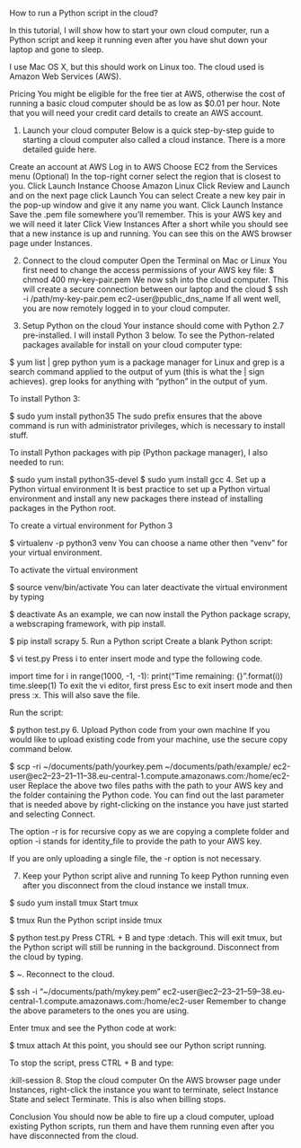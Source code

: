 





How to run a Python script in the cloud?

In this tutorial, I will show how to start your own cloud computer, run a Python script and keep it running even after you have shut down your laptop and gone to sleep.

I use Mac OS X, but this should work on Linux too. The cloud used is Amazon Web Services (AWS).

Pricing
You might be eligible for the free tier at AWS, otherwise the cost of running a basic cloud computer should be as low as $0.01 per hour. Note that you will need your credit card details to create an AWS account.

1. Launch your cloud computer
Below is a quick step-by-step guide to starting a cloud computer also called a cloud instance. There is a more detailed guide here.

Create an account at AWS
Log in to AWS
Choose EC2 from the Services menu
(Optional) In the top-right corner select the region that is closest to you.
Click Launch Instance
Choose Amazon Linux
Click Review and Launch and on the next page click Launch
You can select Create a new key pair in the pop-up window and give it any name you want.
Click Launch Instance
Save the .pem file somewhere you’ll remember. This is your AWS key and we will need it later
Click View Instances
After a short while you should see that a new instance is up and running. You can see this on the AWS browser page under Instances.

2. Connect to the cloud computer
Open the Terminal on Mac or Linux
You first need to change the access permissions of your AWS key file:
$ chmod 400 my-key-pair.pem
We now ssh into the cloud computer. This will create a secure connection between our laptop and the cloud
$ ssh -i /path/my-key-pair.pem ec2-user@public_dns_name
If all went well, you are now remotely logged in to your cloud computer.

3. Setup Python on the cloud
Your instance should come with Python 2.7 pre-installed. I will install Python 3 below. To see the Python-related packages available for install on your cloud computer type:

$ yum list | grep python
yum is a package manager for Linux and grep is a search command applied to the output of yum (this is what the | sign achieves). grep looks for anything with “python” in the output of yum.

To install Python 3:

$ sudo yum install python35
The sudo prefix ensures that the above command is run with administrator privileges, which is necessary to install stuff.

To install Python packages with pip (Python package manager), I also needed to run:

$ sudo yum install python35-devel
$ sudo yum install gcc
4. Set up a Python virtual environment
It is best practice to set up a Python virtual environment and install any new packages there instead of installing packages in the Python root.

To create a virtual environment for Python 3

$ virtualenv -p python3 venv
You can choose a name other then “venv” for your virtual environment.

To activate the virtual environment

$ source venv/bin/activate
You can later deactivate the virtual environment by typing

$ deactivate
As an example, we can now install the Python package scrapy, a webscraping framework, with pip install.

$ pip install scrapy
5. Run a Python script
Create a blank Python script:

$ vi test.py
Press i to enter insert mode and type the following code.

import time
for i in range(1000, -1, -1):
  print(“Time remaining: {}”.format(i))
  time.sleep(1)
To exit the vi editor, first press Esc to exit insert mode and then press :x. This will also save the file.

Run the script:

$ python test.py
6. Upload Python code from your own machine
If you would like to upload existing code from your machine, use the secure copy command below.

$ scp -ri ~/documents/path/yourkey.pem ~/documents/path/example/ ec2-user@ec2–23–21–11–38.eu-central-1.compute.amazonaws.com:/home/ec2-user
Replace the above two files paths with the path to your AWS key and the folder containing the Python code. You can find out the last parameter that is needed above by right-clicking on the instance you have just started and selecting Connect.

The option -r is for recursive copy as we are copying a complete folder and option -i stands for identity_file to provide the path to your AWS key.

If you are only uploading a single file, the -r option is not necessary.

7. Keep your Python script alive and running
To keep Python running even after you disconnect from the cloud instance we install tmux.

$ sudo yum install tmux
Start tmux

$ tmux
Run the Python script inside tmux

$ python test.py
Press CTRL + B and type :detach. This will exit tmux, but the Python script will still be running in the background. Disconnect from the cloud by typing.

$ ~.
Reconnect to the cloud.

$ ssh -i “~/documents/path/mykey.pem” ec2-user@ec2–23–21–59–38.eu-central-1.compute.amazonaws.com:/home/ec2-user
Remember to change the above parameters to the ones you are using.

Enter tmux and see the Python code at work:

$ tmux attach
At this point, you should see our Python script running.

To stop the script, press CTRL + B and type:

:kill-session
8. Stop the cloud computer
On the AWS browser page under Instances, right-click the instance you want to terminate, select Instance State and select Terminate. This is also when billing stops.

Conclusion
You should now be able to fire up a cloud computer, upload existing Python scripts, run them and have them running even after you have disconnected from the cloud.
